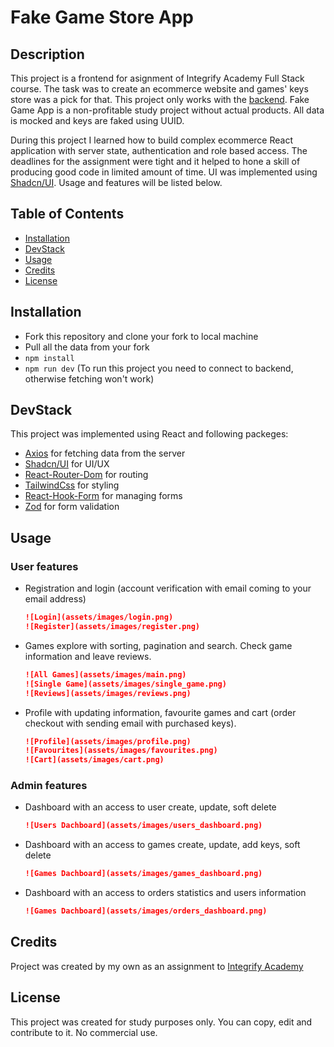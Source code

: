 # Fake Game Store App

## Description

This project is a frontend for asignment of Integrify Academy Full Stack course.
The task was to create an ecommerce website and games' keys store was a pick for that.
This project only works with the [backend](https://github.com/Redmoor19/fs18_java_backend).
Fake Game App is a non-profitable study project without actual products. All data is mocked and keys are faked using UUID.

During this project I learned how to build complex ecommerce React application with server state, authentication and role based access. The deadlines for the assignment were tight and it helped to hone a skill of producing good code in limited amount of time. UI was implemented using [Shadcn/UI](https://ui.shadcn.com/). Usage and features will be listed below.

## Table of Contents

- [Installation](#installation)
- [DevStack](#devstack)
- [Usage](#usage)
- [Credits](#credits)
- [License](#license)

## Installation

- Fork this repository and clone your fork to local machine
- Pull all the data from your fork
- `npm install`
- `npm run dev`
  (To run this project you need to connect to backend, otherwise fetching won't work)

## DevStack

This project was implemented using React and following packeges:

- [Axios](https://www.npmjs.com/package/axios) for fetching data from the server
- [Shadcn/UI](https://ui.shadcn.com/) for UI/UX
- [React-Router-Dom](https://reactrouter.com/en/main) for routing
- [TailwindCss](https://tailwindcss.com/) for styling
- [React-Hook-Form](https://react-hook-form.com/) for managing forms
- [Zod](https://zod.dev/) for form validation

## Usage

### User features

- Registration and login (account verification with email coming to your email address)
  ```md
  ![Login](assets/images/login.png)
  ![Register](assets/images/register.png)
  ```
- Games explore with sorting, pagination and search. Check game information and leave reviews.
  ```md
  ![All Games](assets/images/main.png)
  ![Single Game](assets/images/single_game.png)
  ![Reviews](assets/images/reviews.png)
  ```
- Profile with updating information, favourite games and cart (order checkout with sending email with purchased keys).
  ```md
  ![Profile](assets/images/profile.png)
  ![Favourites](assets/images/favourites.png)
  ![Cart](assets/images/cart.png)
  ```

### Admin features

- Dashboard with an access to user create, update, soft delete
  ```md
  ![Users Dachboard](assets/images/users_dashboard.png)
  ```
- Dashboard with an access to games create, update, add keys, soft delete
  ```md
  ![Games Dachboard](assets/images/games_dashboard.png)
  ```
- Dashboard with an access to orders statistics and users information
  ```md
  ![Games Dachboard](assets/images/orders_dashboard.png)
  ```

## Credits

Project was created by my own as an assignment to [Integrify Academy](https://www.integrify.io/)

## License

This project was created for study purposes only. You can copy, edit and contribute to it. No commercial use.
